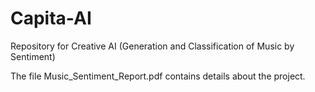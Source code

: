 # Capita-AI
Repository for Creative AI (Generation and Classification of Music by Sentiment)

The file Music_Sentiment_Report.pdf contains details about the project.
